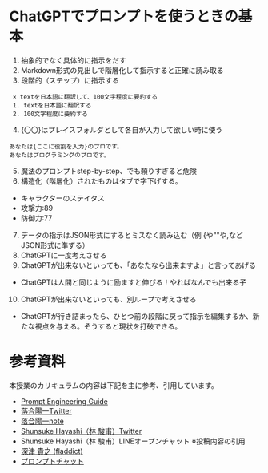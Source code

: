 # ChatGPTでプロンプトを使うときの基本

1. 抽象的でなく具体的に指示をだす
2. Markdown形式の見出しで階層化して指示すると正確に読み取る
3. 段階的（ステップ）に指示する
```
 × textを日本語に翻訳して、100文字程度に要約する  
 1. textを日本語に翻訳する  
 2. 100文字程度に要約する  
```
4. {〇〇}はプレイスフォルダとして各自が入力して欲しい時に使う
```
あなたは{ここに役割を入力}のプロです。
あなたはプログラミングのプロです。
```
5. 魔法のプロンプトstep-by-step、でも頼りすぎると危険
6. 構造化（階層化）されたものはタブで字下げする。

- キャラクターのステイタス
 - 攻撃力:89
 - 防御力:77

7. データの指示はJSON形式にするとミスなく読み込む（例 {や""や,などJSON形式に準ずる）
8. ChatGPTに一度考えさせる
9. ChatGPTが出来ないといっても、「あなたなら出来ますよ」と言ってあげる
- ChatGPTは人間と同じように励ますと伸びる！やればなんでも出来る子
10. ChatGPTが出来ないといっても、別ループで考えさせる
- ChatGPTが行き詰まったら、ひとつ前の段階に戻って指示を編集するか、新たな視点を与える。そうすると現状を打破できる。

# 参考資料
本授業のカリキュラムの内容は下記を主に参考、引用しています。
- [Prompt Engineering Guide](https://www.promptingguide.ai/jp)
- [落合陽一Twitter](https://twitter.com/ochyai)
- [落合陽一note](https://note.com/ochyai/)
- [Shunsuke Hayashi（林 駿甫）Twitter](https://twitter.com/HaveShun/status/1645333992215023616)
- Shunsuke Hayashi（林 駿甫）LINEオープンチャット ※投稿内容の引用
- [深津 貴之 (fladdict)](https://note.com/fladdict/)
- [プロンプトチャット](https://prompts.chat/)
